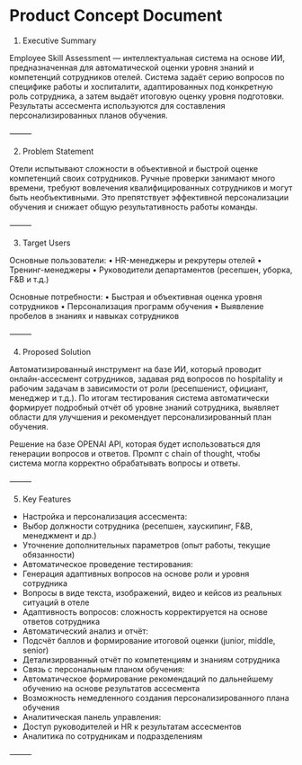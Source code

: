 # Product Concept Document

1. Executive Summary

Employee Skill Assessment — интеллектуальная система на основе ИИ, предназначенная для автоматической оценки уровня знаний и компетенций сотрудников отелей. Система задаёт серию вопросов по специфике работы и хоспиталити, адаптированных под конкретную роль сотрудника, а затем выдаёт итоговую оценку уровня подготовки. Результаты ассесмента используются для составления персонализированных планов обучения.

⸻

2. Problem Statement

Отели испытывают сложности в объективной и быстрой оценке компетенций своих сотрудников. Ручные проверки занимают много времени, требуют вовлечения квалифицированных сотрудников и могут быть необъективными. Это препятствует эффективной персонализации обучения и снижает общую результативность работы команды.

⸻

3. Target Users

Основные пользователи:
	•	HR-менеджеры и рекрутеры отелей
	•	Тренинг-менеджеры
	•	Руководители департаментов (ресепшен, уборка, F&B и т.д.)

Основные потребности:
	•	Быстрая и объективная оценка уровня сотрудников
	•	Персонализация программ обучения
	•	Выявление пробелов в знаниях и навыках сотрудников

⸻

4. Proposed Solution

Автоматизированный инструмент на базе ИИ, который проводит онлайн-ассесмент сотрудников, задавая ряд вопросов по hospitality и рабочим задачам в зависимости от роли (ресепшенист, официант, менеджер и т.д.). По итогам тестирования система автоматически формирует подробный отчёт об уровне знаний сотрудника, выявляет области для улучшения и рекомендует персонализированный план обучения.

Решение на базе OPENAI API, которая будет использоваться для генерации вопросов и ответов.
Промпт с chain of thought, чтобы система могла корректно обрабатывать вопросы и ответы.


⸻

5. Key Features

- Настройка и персонализация ассесмента:
- Выбор должности сотрудника (ресепшен, хаускипинг, F&B, менеджмент и др.)
- Уточнение дополнительных параметров (опыт работы, текущие обязанности)
- Автоматическое проведение тестирования:
- Генерация адаптивных вопросов на основе роли и уровня сотрудника
- Вопросы в виде текста, изображений, видео и кейсов из реальных ситуаций в отеле
- Адаптивность вопросов: сложность корректируется на основе ответов сотрудника
- Автоматический анализ и отчёт:
- Подсчёт баллов и формирование итоговой оценки (junior, middle, senior)
- Детализированный отчёт по компетенциям и знаниям сотрудника
- Связь с персональным планом обучения:
- Автоматическое формирование рекомендаций по дальнейшему обучению на основе результатов ассесмента
- Возможность немедленного создания персонализированного плана обучения
- Аналитическая панель управления:
- Доступ руководителей и HR к результатам ассесментов
- Аналитика по сотрудникам и подразделениям

⸻
